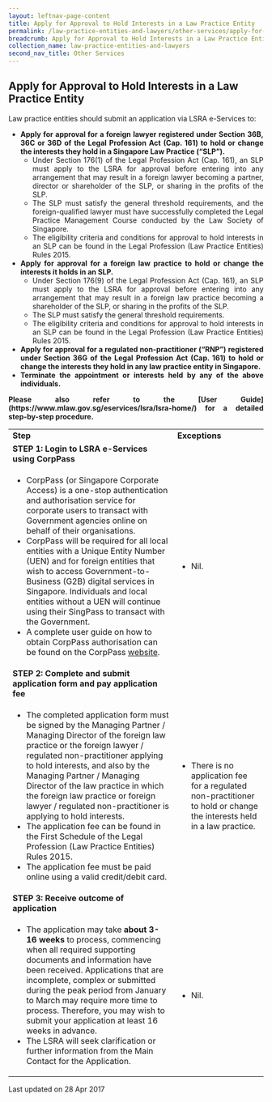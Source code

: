 ```yaml
---
layout: leftnav-page-content
title: Apply for Approval to Hold Interests in a Law Practice Entity
permalink: /law-practice-entities-and-lawyers/other-services/apply-for-approval-to-hold-interests-in-a-law-practice-entity/
breadcrumb: Apply for Approval to Hold Interests in a Law Practice Entity
collection_name: law-practice-entities-and-lawyers
second_nav_title: Other Services
---
```


<style>
table tr td ul li {font-size: 1rem;}
</style>

Apply for Approval to Hold Interests in a Law Practice Entity
---

<p style="text-align: justify">Law practice entities should submit an application via LSRA e-Services to:</p>

<ul>
  <li style="text-align: justify"><b>Apply for approval for a foreign lawyer registered under Section 36B, 36C or 36D of the Legal Profession Act (Cap. 161)  to hold or change the interests they hold in a Singapore Law Practice (“SLP”).</b>
  <ul>
     <li style="text-align: justify">Under Section 176(1) of the Legal Profession Act (Cap. 161), an SLP must apply to the LSRA for approval before entering into any arrangement that may result in a foreign lawyer becoming a partner, director or shareholder of the SLP, or sharing in the profits of the SLP.</li>
     <li style="text-align: justify">The SLP must satisfy the general threshold requirements, and the foreign-qualified lawyer must have successfully completed the Legal Practice Management Course conducted by the Law Society of Singapore.</li>
     <li style="text-align: justify">The eligibility criteria and conditions for approval to hold interests in an SLP can be found in the Legal Profession (Law Practice Entities) Rules 2015.</li>
  </ul>
  </li>
  <li style="text-align: justify"><b>Apply for approval for a foreign law practice to hold or change the interests it holds in an SLP.</b>
  <ul>
     <li style="text-align: justify">Under Section 176(9) of the Legal Profession Act (Cap. 161), an SLP must apply to the LSRA for approval before entering into any arrangement that may result in a foreign law practice becoming a shareholder of the SLP, or sharing in the profits of the SLP.</li>
     <li style="text-align: justify">The SLP must satisfy the general threshold requirements.</li>
     <li style="text-align: justify">The eligibility criteria and conditions for approval to hold interests in an SLP can be found in the Legal Profession (Law Practice Entities) Rules 2015.</li>
  </ul>
  </li>
  <li style="text-align: justify"><b>Apply for approval for a regulated non-practitioner (“RNP”) registered under Section 36G of the Legal Profession Act (Cap. 161) to hold or change the interests they hold in any law practice entity in Singapore.
</b></li>
  <li style="text-align: justify"><b>Terminate the appointment or interests held by any of the above individuals.</b></li>
</ul>

<p style="text-align: justify"><b>Please also refer to the [User Guide](https://www.mlaw.gov.sg/eservices/lsra/lsra-home/) for a detailed step-by-step procedure.</b></p>

<table>
  <tr>
    <td>
      <b>Step</b>
    </td>
    <td>
      <b>Exceptions</b>
    </td>
  </tr>
  <tr>
    <td>
      <b>STEP 1: Login to LSRA e-Services using CorpPass</b>
    </td>
    <td></td>
  </tr>
  <tr>
    <td>
      <ul>
        <li>CorpPass (or Singapore Corporate Access) is a one-stop authentication and authorisation service for corporate users to transact with Government agencies online on behalf of their organisations.</li>
        <li>CorpPass will be required for all local entities with a Unique Entity Number (UEN) and for foreign entities that wish to access Government-to-Business (G2B) digital services in Singapore. Individuals and local entities without a UEN will continue using their SingPass to transact with the Government.</li>
        <li>A complete user guide on how to obtain CorpPass authorisation can be found on the CorpPass <a href="https://www.corppass.gov.sg/corppass/common/userguides">website</a>.</li>
      </ul>
    </td>
    <td>
      <ul>
        <li>Nil.</li>
      </ul>
    </td>
  </tr>
  <tr>
    <td><b>STEP 2: Complete and submit application form and pay application fee</b></td>
    <td></td>
  </tr>
  <tr>
    <td>
      <ul>
        <li>The completed application form must be signed by the Managing Partner / Managing Director of the foreign law practice or the foreign lawyer / regulated non-practitioner applying to hold interests, and also by the Managing Partner / Managing Director of the law practice in which the foreign law practice or foreign lawyer / regulated non-practitioner is applying to hold interests.</li>
        <li>The application fee can be found in the First Schedule of the Legal Profession (Law Practice Entities) Rules 2015.</li>
        <li>The application fee must be paid online using a valid credit/debit card. </li>
      </ul>
    </td>
    <td>
      <ul>
        <li>There is no application fee for a regulated non-practitioner to hold or change the interests held in a law practice.</li>
      </ul>
    </td>
  </tr>
  <tr>
    <td><b>STEP 3: Receive outcome of application</b></td>
    <td></td>
  </tr>
  <tr>
    <td>
      <ul>
        <li>The application may take <b>about 3-16 weeks</b> to process, commencing when all required supporting documents and information have been received. Applications that are incomplete, complex or submitted during the peak period from January to March may require more time to process. Therefore, you may wish to submit your application at least 16 weeks in advance.</li>
        <li>The LSRA will seek clarification or further information from the Main Contact for the Application.</li>
      </ul>
    </td>
    <td><ul><li>Nil.</li></ul></td>
  </tr>
</table>

<p class="right-side-updated">Last updated on 28 Apr 2017</p> 
